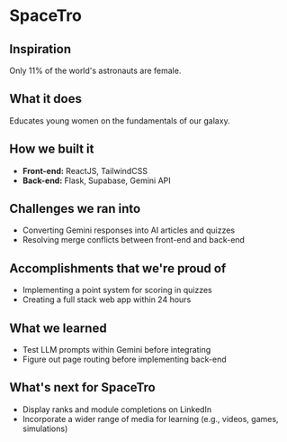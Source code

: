 # SpaceTro

## Inspiration
Only 11% of the world's astronauts are female.

## What it does
Educates young women on the fundamentals of our galaxy.

## How we built it
- **Front-end:** ReactJS, TailwindCSS
- **Back-end:** Flask, Supabase, Gemini API

## Challenges we ran into
- Converting Gemini responses into AI articles and quizzes
- Resolving merge conflicts between front-end and back-end

## Accomplishments that we're proud of
- Implementing a point system for scoring in quizzes
- Creating a full stack web app within 24 hours

## What we learned
- Test LLM prompts within Gemini before integrating
- Figure out page routing before implementing back-end

## What's next for SpaceTro
- Display ranks and module completions on LinkedIn
- Incorporate a wider range of media for learning (e.g., videos, games, simulations)
